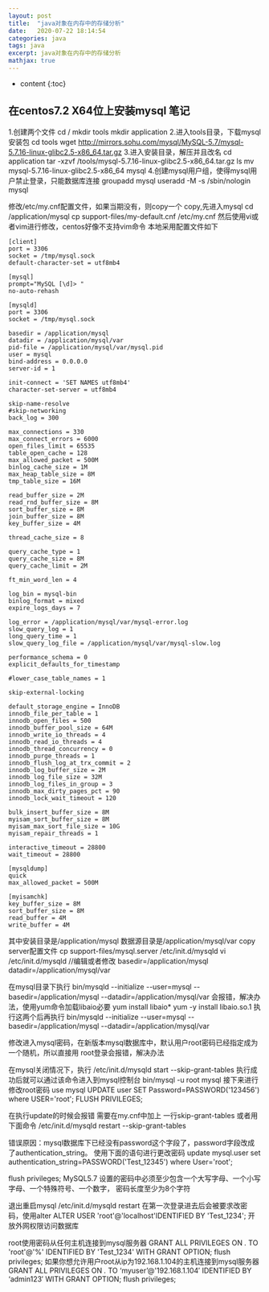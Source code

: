 ```yaml
---
layout: post
title:  "java对象在内存中的存储分析"
date:   2020-07-22 18:14:54
categories: java
tags: java
excerpt: java对象在内存中的存储分析
mathjax: true
---
```


* content
{:toc}

## 在centos7.2 X64位上安装mysql 笔记

1.创建两个文件
cd /
mkdir tools
mkdir application
2.进入tools目录，下载mysql安装包
cd tools
wget http://mirrors.sohu.com/mysql/MySQL-5.7/mysql-5.7.16-linux-glibc2.5-x86_64.tar.gz
3.进入安装目录，解压并且改名
cd application
tar -xzvf /tools/mysql-5.7.16-linux-glibc2.5-x86_64.tar.gz
ls
mv mysql-5.7.16-linux-glibc2.5-x86_64 mysql
4.创建mysql用户组，使得mysql用户禁止登录，只能数据库连接
groupadd mysql
useradd -M -s /sbin/nologin  mysql

修改/etc/my.cnf配置文件，如果当期没有，则copy一个
copy,先进入mysql
cd /application/mysql
cp support-files/my-default.cnf  /etc/my.cnf
然后使用vi或者vim进行修改，centos好像不支持vim命令
本地采用配置文件如下

```
[client]
port = 3306
socket = /tmp/mysql.sock
default-character-set = utf8mb4

[mysql]
prompt="MySQL [\d]> "
no-auto-rehash

[mysqld]
port = 3306
socket = /tmp/mysql.sock

basedir = /application/mysql
datadir = /application/mysql/var
pid-file = /application/mysql/var/mysql.pid
user = mysql
bind-address = 0.0.0.0
server-id = 1

init-connect = 'SET NAMES utf8mb4'
character-set-server = utf8mb4

skip-name-resolve
#skip-networking
back_log = 300

max_connections = 330
max_connect_errors = 6000
open_files_limit = 65535
table_open_cache = 128
max_allowed_packet = 500M
binlog_cache_size = 1M
max_heap_table_size = 8M
tmp_table_size = 16M

read_buffer_size = 2M
read_rnd_buffer_size = 8M
sort_buffer_size = 8M
join_buffer_size = 8M
key_buffer_size = 4M

thread_cache_size = 8

query_cache_type = 1
query_cache_size = 8M
query_cache_limit = 2M

ft_min_word_len = 4

log_bin = mysql-bin
binlog_format = mixed
expire_logs_days = 7

log_error = /application/mysql/var/mysql-error.log
slow_query_log = 1
long_query_time = 1
slow_query_log_file = /application/mysql/var/mysql-slow.log

performance_schema = 0
explicit_defaults_for_timestamp

#lower_case_table_names = 1

skip-external-locking

default_storage_engine = InnoDB
innodb_file_per_table = 1
innodb_open_files = 500
innodb_buffer_pool_size = 64M
innodb_write_io_threads = 4
innodb_read_io_threads = 4
innodb_thread_concurrency = 0
innodb_purge_threads = 1
innodb_flush_log_at_trx_commit = 2
innodb_log_buffer_size = 2M
innodb_log_file_size = 32M
innodb_log_files_in_group = 3
innodb_max_dirty_pages_pct = 90
innodb_lock_wait_timeout = 120

bulk_insert_buffer_size = 8M
myisam_sort_buffer_size = 8M
myisam_max_sort_file_size = 10G
myisam_repair_threads = 1

interactive_timeout = 28800
wait_timeout = 28800

[mysqldump]
quick
max_allowed_packet = 500M

[myisamchk]
key_buffer_size = 8M
sort_buffer_size = 8M
read_buffer = 4M
write_buffer = 4M
```

其中安装目录是/application/mysql 数据源目录是/application/mysql/var
copy server配置文件
cp support-files/mysql.server /etc/init.d/mysqld
vi /etc/init.d/mysqld   //编辑或者修改
basedir=/application/mysql 
datadir=/application/mysql/var

在mysql目录下执行
bin/mysqld --initialize --user=mysql --basedir=/application/mysql --datadir=/application/mysql/var
会报错，解决办法，使用yum命令加载libaio必要
yum install libaio*
yum -y install libaio.so.1
执行这两个后再执行
bin/mysqld --initialize --user=mysql --basedir=/application/mysql --datadir=/application/mysql/var


修改进入mysql密码，在新版本mysql数据库中，默认用户root密码已经指定成为一个随机，所以直接用
root登录会报错，解决办法

在mysql关闭情况下，执行
/etc/init.d/mysqld start --skip-grant-tables
执行成功后就可以通过该命令进入到mysql控制台
bin/mysql -u root mysql
接下来进行修改root密码
use mysql
UPDATE user SET Password=PASSWORD('123456') where USER='root';
FLUSH PRIVILEGES;


在执行update的时候会报错
需要在my.cnf中加上 一行skip-grant-tables 或者用下面命令
/etc/init.d/mysqld restart --skip-grant-tables

错误原因：mysql数据库下已经没有password这个字段了，password字段改成了authentication_string。
使用下面的语句进行更改密码
update mysql.user set authentication_string=PASSWORD('Test_12345') where User='root';

flush privileges;
MySQL5.7 设置的密码中必须至少包含一个大写字母、一个小写字母、一个特殊符号、一个数字，
密码长度至少为8个字符

退出重启mysql
/etc/init.d/mysqld restart
在第一次登录进去后会被要求改密码，使用alter
ALTER USER 'root'@'localhost'IDENTIFIED BY 'Test_1234';
开放外网权限访问数据库

root使用密码从任何主机连接到mysql服务器
GRANT ALL PRIVILEGES ON *.* TO 'root'@'%' IDENTIFIED BY 'Test_1234' WITH GRANT OPTION;
flush privileges;
如果你想允许用户root从ip为192.168.1.104的主机连接到mysql服务器
GRANT ALL PRIVILEGES ON *.* TO ‘myuser’@'192.168.1.104′ IDENTIFIED BY ‘admin123′  WITH GRANT OPTION;
flush privileges;